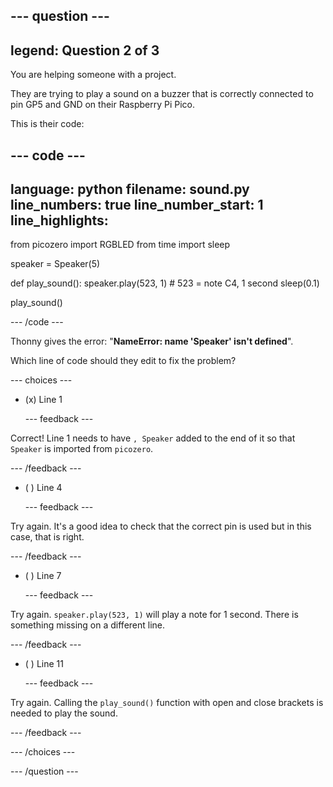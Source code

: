 
--- question ---
---
legend: Question 2 of 3
---

You are helping someone with a project. 

They are trying to play a sound on a buzzer that is correctly connected to pin GP5 and GND on their Raspberry Pi Pico. 

This is their code:

--- code ---
---
language: python
filename: sound.py
line_numbers: true
line_number_start: 1
line_highlights: 
---
from picozero import RGBLED
from time import sleep

speaker = Speaker(5)

def play_sound():
    speaker.play(523, 1) # 523 = note C4, 1 second
    sleep(0.1)

play_sound()

--- /code ---

Thonny gives the error: "**NameError: name 'Speaker' isn't defined**".

Which line of code should they edit to fix the problem?

--- choices ---

- (x) Line 1

  --- feedback ---
  
Correct! Line 1 needs to have `, Speaker` added to the end of it so that `Speaker` is imported from `picozero`.
  
  --- /feedback ---

- ( ) Line 4

  --- feedback ---
  
Try again. It's a good idea to check that the correct pin is used but in this case, that is right. 
  
  --- /feedback ---

- ( ) Line 7

  --- feedback ---
  
Try again. `speaker.play(523, 1)` will play a note for 1 second. There is something missing on a different line. 
  
  --- /feedback ---

- ( ) Line 11

  --- feedback ---
  
Try again. Calling the `play_sound()` function with open and close brackets is needed to play the sound. 
  
  --- /feedback ---
  
--- /choices ---

--- /question ---
